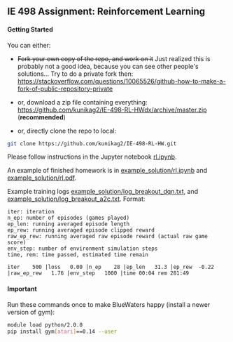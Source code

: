 ## IE 498 Assignment: Reinforcement Learning

#### Getting Started
You can either:

* ~~Fork your own copy of the repo, and work on it~~
  Just realized this is probably not a good idea, because you can see other people's solutions...
Try to do a private fork then: https://stackoverflow.com/questions/10065526/github-how-to-make-a-fork-of-public-repository-private

* or, download a zip file containing everything: https://github.com/kunikag2/IE-498-RL-HWdx/archive/master.zip (**recommended**)
* or, directly clone the repo to local:
```bash
git clone https://github.com/kunikag2/IE-498-RL-HW.git
```

Please follow instructions in the Jupyter notebook [rl.ipynb](rl.ipynb).

An example of finished homework is in [example_solution/rl.ipynb](example_solution/rl.ipynb) and [example_solution/rl.pdf](example_solution/rl.pdf).

Example training logs [example_solution/log_breakout_dqn.txt](example_solution/log_breakout_dqn.txt), and [example_solution/log_breakout_a2c.txt](example_solution/log_breakout_a2c.txt).
Format:
```
iter: iteration
n_ep: number of episodes (games played)
ep_len: running averaged episode length
ep_rew: running averaged episode clipped reward
raw_ep_rew: running averaged raw episode reward (actual raw game score)
env_step: number of environment simulation steps
time, rem: time passed, estimated time remain

iter    500 |loss   0.00 |n_ep    28 |ep_len   31.3 |ep_rew  -0.22 |raw_ep_rew   1.76 |env_step   1000 |time 00:04 rem 281:49
```

#### Important
Run these commands once to make BlueWaters happy (install a newer version of gym):
```bash
module load python/2.0.0
pip install gym[atari]==0.14 --user
```
